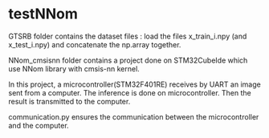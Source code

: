 # testNNom

GTSRB folder contains the dataset files : load the files x_train_i.npy (and x_test_i.npy) and concatenate the np.array together.

NNom_cmsisnn folder contains a project done on STM32CubeIde which use NNom library with cmsis-nn kernel.

In this project, a microcontroller(STM32F401RE) receives by UART an image sent from a computer. The inference is done on microcontroller. Then the result is transmitted to the computer.

communication.py ensures the communication between the microcontroller and the computer.
